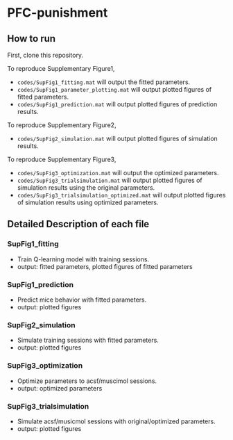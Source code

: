 # PFC-punishment
## How to run
First, clone this repository.  

To reproduce Supplementary Figure1,   
* `codes/SupFig1_fitting.mat` will output the fitted parameters.
* `codes/SupFig1_parameter_plotting.mat` will output plotted figures of fitted parameters.  
* `codes/SupFig1_prediction.mat` will output plotted figures of prediction results.
  
To reproduce Supplementary Figure2,  
* `codes/SupFig2_simulation.mat` will output plotted figures of simulation results.

To reproduce Supplementary Figure3,  
* `codes/SupFig3_optimization.mat` will output the optimized parameters.  
* `codes/SupFig3_trialsimulation.mat` will output plotted figures of simulation results using the original parameters.  
* `codes/SupFig3_trialsimulation_optimized.mat` will output plotted figures of simulation results using optimized parameters.  

## Detailed Description of each file
### SupFig1_fitting
* Train Q-learning model with training sessions.  
* output: fitted parameters, plotted figures of fitted parameters
  
### SupFig1_prediction
* Predict mice behavior with fitted parameters.  
* output: plotted figures
  
### SupFig2_simulation
* Simulate training sessions with fitted parameters.  
* output: plotted figures

### SupFig3_optimization
* Optimize parameters to acsf/muscimol sessions.  
* output: optimized parameters  
  
### SupFig3_trialsimulation
* Simulate acsf/musicmol sessions with original/optimized parameters.  
* output: plotted figures 
